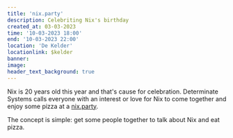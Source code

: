 ```yaml
---
title: 'nix.party'
description: Celebriting Nix's birthday
created_at: 03-03-2023
time: '10-03-2023 18:00'
end: '10-03-2023 22:00'
location: 'De Kelder'
locationlink: $kelder
banner: 
image: 
header_text_background: true
---
```


Nix is 20 years old this year and that's cause for celebration. Determinate
Systems calls everyone with an interest or love for Nix to come together and
enjoy some pizza at a [nix.party](https://www.nix.party/).

The concept is simple: get some people together to talk about Nix and eat pizza.
